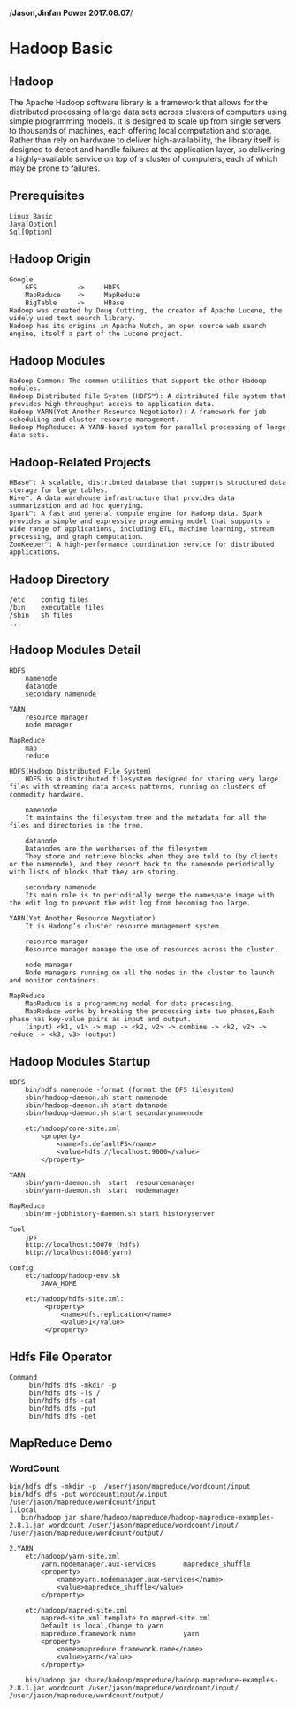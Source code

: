 /**Jason,Jinfan Power 2017.08.07**/

# Hadoop Basic

## Hadoop
The Apache Hadoop software library is a framework that allows for the distributed processing of large data sets across clusters of computers using simple programming models. It is designed to scale up from single servers to thousands of machines, each offering local computation and storage. Rather than rely on hardware to deliver high-availability, the library itself is designed to detect and handle failures at the application layer, so delivering a highly-available service on top of a cluster of computers, each of which may be prone to failures.

## Prerequisites
    Linux Basic
    Java[Option] 
    Sql[Option] 

## Hadoop Origin
    Google
        GFS          ->     HDFS
        MapReduce    ->     MapReduce
        BigTable     ->     HBase
    Hadoop was created by Doug Cutting, the creator of Apache Lucene, the widely used text search library. 
    Hadoop has its origins in Apache Nutch, an open source web search engine, itself a part of the Lucene project.
    
## Hadoop Modules
    Hadoop Common: The common utilities that support the other Hadoop modules.
    Hadoop Distributed File System (HDFS™): A distributed file system that provides high-throughput access to application data.
    Hadoop YARN(Yet Another Resource Negotiator): A framework for job scheduling and cluster resource management.
    Hadoop MapReduce: A YARN-based system for parallel processing of large data sets.

## Hadoop-Related Projects 
    HBase™: A scalable, distributed database that supports structured data storage for large tables.
    Hive™: A data warehouse infrastructure that provides data summarization and ad hoc querying.
    Spark™: A fast and general compute engine for Hadoop data. Spark provides a simple and expressive programming model that supports a wide range of applications, including ETL, machine learning, stream processing, and graph computation.
    ZooKeeper™: A high-performance coordination service for distributed applications.

## Hadoop Directory
    /etc    config files
    /bin    executable files
    /sbin   sh files
    ...

## Hadoop Modules Detail
    HDFS
        namenode
        datanode
        secondary namenode

    YARN
        resource manager
        node manager

    MapReduce
        map
        reduce

    HDFS(Hadoop Distributed File System)
        HDFS is a distributed filesystem designed for storing very large files with streaming data access patterns, running on clusters of commodity hardware.
        
        namenode
        It maintains the filesystem tree and the metadata for all the files and directories in the tree.

        datanode
        Datanodes are the workhorses of the filesystem. 
        They store and retrieve blocks when they are told to (by clients or the namenode), and they report back to the namenode periodically with lists of blocks that they are storing.

        secondary namenode
        Its main role is to periodically merge the namespace image with the edit log to prevent the edit log from becoming too large.

    YARN(Yet Another Resource Negotiator)
        It is Hadoop’s cluster resource management system.
        
        resource manager
        Resource manager manage the use of resources across the cluster.

        node manager
        Node managers running on all the nodes in the cluster to launch and monitor containers.
    
    MapReduce
        MapReduce is a programming model for data processing.
        MapReduce works by breaking the processing into two phases,Each phase has key-value pairs as input and output.
        (input) <k1, v1> -> map -> <k2, v2> -> combine -> <k2, v2> -> reduce -> <k3, v3> (output)

## Hadoop Modules Startup
    HDFS
        bin/hdfs namenode -format (format the DFS filesystem)
        sbin/hadoop-daemon.sh start namenode
        sbin/hadoop-daemon.sh start datanode
        sbin/hadoop-daemon.sh start secondarynamenode

        etc/hadoop/core-site.xml
            <property>
                <name>fs.defaultFS</name>
                <value>hdfs://localhost:9000</value>
            </property>

    YARN
        sbin/yarn-daemon.sh  start  resourcemanager
        sbin/yarn-daemon.sh  start  nodemanager

    MapReduce
        sbin/mr-jobhistory-daemon.sh start historyserver
    
    Tool
        jps
        http://localhost:50070 (hdfs)
        http://localhost:8088(yarn)

    Config
        etc/hadoop/hadoop-env.sh
            JAVA_HOME

        etc/hadoop/hdfs-site.xml:
             <property>
                 <name>dfs.replication</name>
                 <value>1</value>
             </property>

        

## Hdfs File Operator
    Command
         bin/hdfs dfs -mkdir -p
         bin/hdfs dfs -ls /
         bin/hdfs dfs -cat
         bin/hdfs dfs -put
         bin/hdfs dfs -get

## MapReduce Demo
### WordCount
    bin/hdfs dfs -mkdir -p  /user/jason/mapreduce/wordcount/input
    bin/hdfs dfs -put wordcountinput/w.input /user/jason/mapreduce/wordcount/input
    1.Local
       bin/hadoop jar share/hadoop/mapreduce/hadoop-mapreduce-examples-2.8.1.jar wordcount /user/jason/mapreduce/wordcount/input/ /user/jason/mapreduce/wordcount/output/

    2.YARN
        etc/hadoop/yarn-site.xml
            yarn.nodemanager.aux-services       mapreduce_shuffle
            <property>
                <name>yarn.nodemanager.aux-services</name>
                <value>mapreduce_shuffle</value>
            </property>

        etc/hadoop/mapred-site.xml
            mapred-site.xml.template to mapred-site.xml
            Default is local,Change to yarn
            mapreduce.framework.name            yarn
            <property>
                <name>mapreduce.framework.name</name>
                <value>yarn</value>
            </property>

        bin/hadoop jar share/hadoop/mapreduce/hadoop-mapreduce-examples-2.8.1.jar wordcount /user/jason/mapreduce/wordcount/input/ /user/jason/mapreduce/wordcount/output/